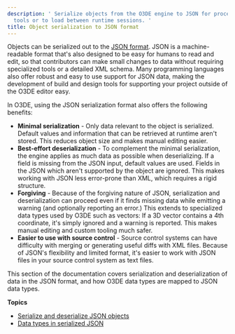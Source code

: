 ```yaml
---
description: ' Serialize objects from the O3DE engine to JSON for processing by other
  tools or to load between runtime sessions. '
title: Object serialization to JSON format
---
```


 Objects can be serialized out to the [JSON format](http://json.org)\. JSON is a machine\-readable format that's also designed to be easy for humans to read and edit, so that contributors can make small changes to data without requiring specialized tools or a detailed XML schema\. Many programming languages also offer robust and easy to use support for JSON data, making the development of build and design tools for supporting your project outside of the O3DE editor easy\.

 In O3DE, using the JSON serialization format also offers the following benefits:
+  **Minimal serialization** - Only data relevant to the object is serialized\. Default values and information that can be retrieved at runtime aren't stored\. This reduces object size and makes manual editing easier\.
+  **Best\-effort deserialization** - To complement the minimal serialization, the engine applies as much data as possible when deserializing\. If a field is missing from the JSON input, default values are used\. Fields in the JSON which aren't supported by the object are ignored\. This makes working with JSON less error\-prone than XML, which requires a rigid structure\.
+  **Forgiving** - Because of the forgiving nature of JSON, serialization and deserialization can proceed even if it finds missing data while emitting a warning \(and optionally reporting an error\.\) This extends to specialized data types used by O3DE such as vectors: If a 3D vector contains a 4th coordinate, it's simply ignored and a warning is reported\. This makes manual editing and custom tooling much safer\.
+  **Easier to use with source control** - Source control systems can have difficulty with merging or generating useful diffs with XML files\. Because of JSON's flexibility and limited format, it's easier to work with JSON files in your source control system as text files\.

 This section of the documentation covers serialization and deserialization of data in the JSON format, and how O3DE data types are mapped to JSON data types\.

**Topics**
+ [Serialize and deserialize JSON objects](/docs/user-guide/features/engine/serialization/json-serialize-deserialize.md)
+ [Data types in serialized JSON](/docs/user-guide/features/engine/serialization/json-data-types.md)
